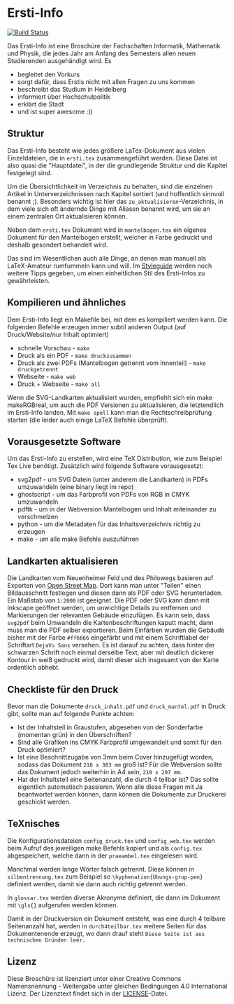 # Ersti-Info

[![Build Status](https://travis-ci.org/FachschaftMathPhysInfo/Ersti-Info.svg?branch=master)](https://travis-ci.org/FachschaftMathPhysInfo/Ersti-Info)

Das Ersti-Info ist eine Broschüre der Fachschaften Informatik, Mathematik und Physik, die jedes Jahr
am Anfang des Semesters allen neuen Studierenden ausgehändigt wird. Es

- begleitet den Vorkurs
- sorgt dafür, dass Erstis nicht mit allen Fragen zu uns kommen
- beschreibt das Studium in Heidelberg
- informiert über Hochschulpolitik
- erklärt die Stadt
- und ist super awesome :))

## Struktur

Das Ersti-Info besteht wie jedes größere LaTex-Dokument aus vielen Einzeldateien, die in `ersti.tex` zusammengeführt werden.
Diese Datei ist also quasi die "Hauptdatei", in der die grundlegende Struktur und die Kapitel festgelegt sind.

Um die Übersichtlichkeit im Verzeichnis zu behalten, sind die einzelnen Artikel in Unterverzeichnissen
nach Kapitel sortiert (und hoffentlich sinnvoll benannt ;). Besonders wichtig ist hier das `zu_aktualisieren`-Verzeichnis,
in dem viele sich oft ändernde Dinge mit Aliasen benannt wird, um sie an einem zentralen Ort aktualisieren können.

Neben dem `ersti.tex` Dokument wird in `mantelbogen.tex` ein eigenes Dokument für den Mantelbogen erstellt, welcher in Farbe gedruckt und deshalb gesondert behandelt wird.

Das sind im Wesentlichen auch alle Dinge, an denen man manuell als LaTeX-Amateur rumfummeln kann und will. Im [Styleguide](STYLEGUIDE.md) werden noch weitere Tipps gegeben, um einen einheitlichen Stil des Ersti-Infos zu gewährleisten.

## Kompilieren und ähnliches

Dem Ersti-Info liegt ein Makefile bei, mit dem es kompiliert werden kann. Die folgenden Befehle erzeugen
immer subtil anderen Output (auf Druck/Website/nur Inhalt optimiert)

- schnelle Vorschau - `make`
- Druck als ein PDF - `make druckzusammen`
- Druck als zwei PDFs (Mantelbogen getrennt vom Innenteil) - `make druckgetrennt`
- Webseite - `make web`
- Druck + Webseite - `make all`

Wenn die SVG-Landkarten aktualisiert wurden, empfiehlt sich ein make makeRGBreal, um auch die PDF Versionen
zu aktualisieren, die letztendlich im Ersti-Info landen. Mit `make spell` kann man die Rechtschreibprüfung
starten (die leider auch einige LaTeX Befehle überprüft).

## Vorausgesetzte Software

Um das Ersti-Info zu erstellen, wird eine TeX Distribution, wie zum Beispiel Tex Live benötigt. Zusätzlich wird folgende Software vorausgesetzt:

- svg2pdf - um SVG Datein (unter anderem die Landkarten) in PDFs umzuwandeln (eine binary liegt im repo)
- ghostscript - um das Farbprofil von PDFs von RGB in CMYK umzuwandeln
- pdftk - um in der Webversion Mantelbogen und Inhalt miteinander zu verschmelzen
- python - um die Metadaten für das Inhaltsverzeichnis richtig zu erzeugen
- make - um alle make Befehle auszuführen

## Landkarten aktualisieren

Die Landkarten vom Neuenheimer Feld und des Philowegs basieren auf Exporten von [Open Street Map](https://www.openstreetmap.org). Dort kann man unter "Teilen" einen Bildausschnitt festlegen und diesen dann als PDF oder SVG herunterladen. Ein Maßstab von `1:2000` ist geeignet. Die PDF oder SVG kann dann mit Inkscape geöffnet werden, um unwichtige Details zu entfernen und Markierungen der relevanten Gebäude einzufügen. Es kann sein, dass `svg2pdf` beim Umwandeln die Kartenbeschriftungen kaputt macht, dann muss man die PDF selber exportieren. Beim Einfärben wurden die Gebäude bisher mit der Farbe `#ff6666` eingefärbt und mit einem Schriftlabel der Schriftart `DejaVu Sans` versehen. Es ist darauf zu achten, dass hinter der schwarzen Schrift noch einmal derselbe Text, aber mit deutlich dickerer Kontour in weiß gedruckt wird, damit dieser sich insgesamt von der Karte ordentlich abhebt.

## Checkliste für den Druck

Bevor man die Dokumente `druck_inhalt.pdf` und `druck_mantel.pdf` in Druck gibt, sollte man auf folgende Punkte achten:

- Ist der Inhaltsteil in Graustufen, abgesehen von der Sonderfarbe (momentan grün) in den Überschriften?
- Sind alle Grafiken ins CMYK Farbprofil umgewandelt und somit für den Druck optimiert?
- Ist eine Beschnittzugabe von 3mm beim Cover hinzugefügt worden, sodass das Dokument `216 x 303 mm` groß ist? Für die Webversion sollte das Dokument jedoch weiterhin in A4 sein, `210 x 297 mm`.
- Hat der Inhaltsteil eine Seitenanzahl, die durch 4 teilbar ist? Das sollte eigentlich automatisch passieren.
  Wenn alle diese Fragen mit Ja beantwortet werden können, dann können die Dokumente zur Druckerei geschickt werden.

## TeXnisches

Die Konfigurationsdateien `config_druck.tex` und `config_web.tex` werden beim Aufruf des jeweiligen make Befehls kopiert und als `config.tex` abgespeichert, welche dann in der `praeambel.tex` eingelesen wird.

Manchmal werden lange Wörter falsch getrennt. Diese können in `silbentrennung.tex` zum Beispiel so `\hyphenation{Übungs-grup-pen}` definiert werden, damit sie dann auch richtig getrennt werden.

In `glossar.tex` werden diverse Akronyme definiert, die dann im Dokument mit `\gls{}` aufgerufen werden können.

Damit in der Druckversion ein Dokument entsteht, was eine durch 4 teilbare Seitenanzahl hat, werden in `durch4teilbar.tex` weitere Seiten für das Dokumentenende erzeugt, wo dann drauf steht `Diese Seite ist aus technischen Gründen leer.`

## Lizenz

Diese Broschüre ist lizenziert unter einer Creative Commons
Namensnennung - Weitergabe unter gleichen Bedingungen 4.0 International
Lizenz. Der Lizenztext findet sich in der [LICENSE](https://github.com/FachschaftMathPhys/Ersti-Info/blob/master/LICENSE.md)-Datei.
